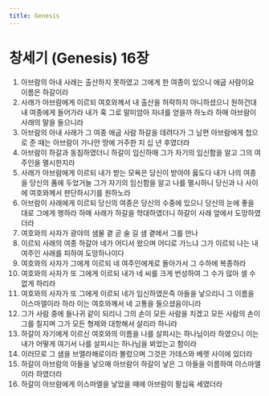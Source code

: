 ```yaml
---
title: Genesis
---
```


# 창세기 (Genesis) 16장
1. 아브람의 아내 사래는 출산하지 못하였고 그에게 한 여종이 있으니 애굽 사람이요 이름은 하갈이라
1. 사래가 아브람에게 이르되 여호와께서 내 출산을 허락하지 아니하셨으니 원하건대 내 여종에게 들어가라 내가 혹 그로 말미암아 자녀를 얻을까 하노라 하매 아브람이 사래의 말을 들으니라
1. 아브람의 아내 사래가 그 여종 애굽 사람 하갈을 데려다가 그 남편 아브람에게 첩으로 준 때는 아브람이 가나안 땅에 거주한 지 십 년 후였더라
1. 아브람이 하갈과 동침하였더니 하갈이 임신하매 그가 자기의 임신함을 알고 그의 여주인을 멸시한지라
1. 사래가 아브람에게 이르되 내가 받는 모욕은 당신이 받아야 옳도다 내가 나의 여종을 당신의 품에 두었거늘 그가 자기의 임신함을 알고 나를 멸시하니 당신과 나 사이에 여호와께서 판단하시기를 원하노라
1. 아브람이 사래에게 이르되 당신의 여종은 당신의 수중에 있으니 당신의 눈에 좋을 대로 그에게 행하라 하매 사래가 하갈을 학대하였더니 하갈이 사래 앞에서 도망하였더라
1. 여호와의 사자가 광야의 샘물 곁 곧 술 길 샘 곁에서 그를 만나
1. 이르되 사래의 여종 하갈아 네가 어디서 왔으며 어디로 가느냐 그가 이르되 나는 내 여주인 사래를 피하여 도망하나이다
1. 여호와의 사자가 그에게 이르되 네 여주인에게로 돌아가서 그 수하에 복종하라
1. 여호와의 사자가 또 그에게 이르되 내가 네 씨를 크게 번성하여 그 수가 많아 셀 수 없게 하리라
1. 여호와의 사자가 또 그에게 이르되 네가 임신하였은즉 아들을 낳으리니 그 이름을 이스마엘이라 하라 이는 여호와께서 네 고통을 들으셨음이니라
1. 그가 사람 중에 들나귀 같이 되리니 그의 손이 모든 사람을 치겠고 모든 사람의 손이 그를 칠지며 그가 모든 형제와 대항해서 살리라 하니라
1. 하갈이 자기에게 이르신 여호와의 이름을 나를 살피시는 하나님이라 하였으니 이는 내가 어떻게 여기서 나를 살피시는 하나님을 뵈었는고 함이라
1. 이러므로 그 샘을 브엘라해로이라 불렀으며 그것은 가데스와 베렛 사이에 있더라
1. 하갈이 아브람의 아들을 낳으매 아브람이 하갈이 낳은 그 아들을 이름하여 이스마엘이라 하였더라
1. 하갈이 아브람에게 이스마엘을 낳았을 때에 아브람이 팔십육 세였더라